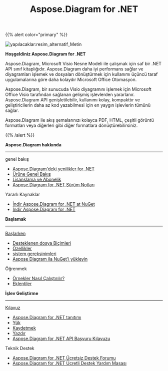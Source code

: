 ﻿---
title: Aspose.Diagram for .NET
type: docs
description: Aspose.Diagram, Microsoft Visio Nesne Modeli ile çalışmak için saf bir .NET API'dir. Visio dosya formatlarını resimlere, PDF, HTML, XML ve XAML formatlarına dönüştürme sağlar. Desteklenen popüler dosya biçimleri arasında VSD, VSS, VDW, VST, VSDX, VSSX, VSTX, VSDM, VSTM ve VSSM yer alır.
weight: 10
url: /tr/net/
is_root: true
aliases:
  - /net/home/
  - /diargam/net/
---
{{% alert color="primary" %}} 

![yapılacaklar:resim_alternatif_Metin](home_1.png)

**Hoşgeldiniz Aspose.Diagram for .NET**

Aspose.Diagram, Microsoft Visio Nesne Modeli ile çalışmak için saf bir .NET API sınıf kitaplığıdır. Aspose.Diagram daha iyi performans sağlar ve diyagramları işlemek ve dosyaları dönüştürmek için kullanımı üçüncü taraf uygulamalarına göre daha kolaydır Microsoft Office Otomasyon.

Aspose.Diagram, bir sunucuda Visio diyagramını işlemek için Microsoft Office Visio tarafından sağlanan gelişmiş işlevlerden yararlanır. Aspose.Diagram API genişletilebilir, kullanımı kolay, kompakttır ve geliştiricilerin daha az kod yazabilmesi için en yaygın işlevlerin tümünü sağlar.

Aspose.Diagram ile akış şemalarınızı kolayca PDF, HTML, çeşitli görüntü formatları veya diğerleri gibi diğer formatlara dönüştürebilirsiniz.

{{% /alert %}} 

<div class="row">
	<div class="col-md-4">
		<p><b>Aspose.Diagram hakkında</b></p>
			<hr><p>genel bakış</p></hr>
			<ul>
				<li><a href="/diagram/tr/net/whatsnew/">Aspose.Diagram'deki yenilikler for .NET</a></li>
				<li><a href="/diagram/tr/net/overview/">Ürüne Genel Bakış</a></li>
				<li><a href="/diagram/tr/net/licensing/">Lisanslama ve Abonelik</a></li>
			  <li><a href="/diagram/tr/net/release-notes/">Aspose.Diagram for .NET Sürüm Notları</a></li>
			</ul>            
	        <p>Yararlı Kaynaklar</p>
			<ul>
				<li><a href="https://www.nuget.org/packages/Aspose.Diagram/">İndir Aspose.Diagram for .NET at NuGet</a></li>
				<li><a href="https://downloads.aspose.com/diagram/net">İndir Aspose.Diagram for .NET</a></li>
			</ul>
	</div>
	<div class="col-md-4">
		<p><b>Başlamak</b></p>
			<hr><p><a href="/diagram/tr/net/getting-started/">Başlarken</a></p></hr>
			<ul>
				<li><a href="/diagram/tr/net/supported-file-formats/">Desteklenen dosya Biçimleri</a></li>
				<li><a href="/diagram/tr/net/feature-list/">Özellikler</a></li>
				<li><a href="/diagram/tr/net/system-requirements/">sistem gereksinimleri</a></li>
				<li><a href="/diagram/tr/net/installation/">Aspose Diagram ila NuGet'i yükleyin</a></li>
			</ul>
			<p>Öğrenmek</p>
			<ul>
				<li><a href="/diagram/tr/net/how-to-run-the-examples/">Örnekler Nasıl Çalıştırılır?</a></li>
				<li><a href="/diagram/tr/net/plugins/">Eklentiler</a></li>
			</ul>
	</div>
	<div class="col-md-4">
		<p><b>İşlev Geliştirme</b></p>
			<hr><p><a href="/diagram/tr/net/developer-guide/">Kılavuz</a></p></hr>
			<ul>
				<li><a href="/diagram/tr/net/introduction/">Aspose.Diagram for .NET tanıtımı</a></li>
				<li><a href="/diagram/tr/net/open-visio-document/">Yük</a></li>
				<li><a href="/diagram/tr/net/save-visio-document/">Kaydetmek</a></li>
				<li><a href="/diagram/tr/net/working-with-print/">Yazdır</a></li>
				<li><a href="https://reference.aspose.com/diagram/net">Aspose.Diagram for .NET API Başvuru Kılavuzu</a></li>
			</ul>	
			<p>Teknik Destek</p>
			<ul>
				<li><a href="https://forum.aspose.com/c/diagram/17">Aspose.Diagram for .NET Ücretsiz Destek Forumu</a></li>
				<li><a href="https://helpdesk.aspose.com/">Aspose.Diagram for .NET Ücretli Destek Yardım Masası</a></li>
			</ul>
	</div>
</div>
